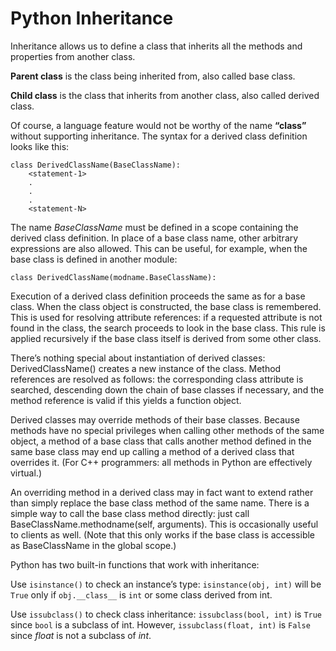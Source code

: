 # Python Inheritance

Inheritance allows us to define a class that inherits all the methods and properties from another class.

**Parent class** is the class being inherited from, also called base class.

**Child class** is the class that inherits from another class, also called derived class.

Of course, a language feature would not be worthy of the name **“class”** without supporting inheritance. The syntax for a derived class definition looks like this:
```
class DerivedClassName(BaseClassName):
    <statement-1>
    .
    .
    .
    <statement-N>
```
The name *BaseClassName* must be defined in a scope containing the derived class definition. In place of a base class name, other arbitrary expressions are also allowed. This can be useful, for example, when the base class is defined in another module:

```class DerivedClassName(modname.BaseClassName):```

Execution of a derived class definition proceeds the same as for a base class. When the class object is constructed, the base class is remembered. This is used for resolving attribute references: if a requested attribute is not found in the class, the search proceeds to look in the base class. This rule is applied recursively if the base class itself is derived from some other class.

There’s nothing special about instantiation of derived classes: DerivedClassName() creates a new instance of the class. Method references are resolved as follows: the corresponding class attribute is searched, descending down the chain of base classes if necessary, and the method reference is valid if this yields a function object.

Derived classes may override methods of their base classes. Because methods have no special privileges when calling other methods of the same object, a method of a base class that calls another method defined in the same base class may end up calling a method of a derived class that overrides it. (For C++ programmers: all methods in Python are effectively virtual.)

An overriding method in a derived class may in fact want to extend rather than simply replace the base class method of the same name. There is a simple way to call the base class method directly: just call BaseClassName.methodname(self, arguments). This is occasionally useful to clients as well. (Note that this only works if the base class is accessible as BaseClassName in the global scope.)

Python has two built-in functions that work with inheritance:

Use ```isinstance()``` to check an instance’s type: ```isinstance(obj, int)``` will be ```True``` only if ```obj.__class__``` is ```int``` or some class derived from int.

Use ```issubclass()``` to check class inheritance: ```issubclass(bool, int)``` is ```True``` since ```bool``` is a subclass of int. However, ```issubclass(float, int)``` is ```False``` since *float* is not a subclass of *int*.
